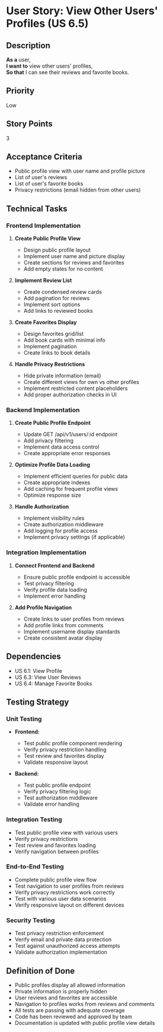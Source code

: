 # User Story: View Other Users' Profiles (US 6.5)

## Description
**As a** user,  
**I want to** view other users' profiles,  
**So that** I can see their reviews and favorite books.

## Priority
Low

## Story Points
3

## Acceptance Criteria
- Public profile view with user name and profile picture
- List of user's reviews
- List of user's favorite books
- Privacy restrictions (email hidden from other users)

## Technical Tasks

### Frontend Implementation
1. **Create Public Profile View**
   - Design public profile layout
   - Implement user name and picture display
   - Create sections for reviews and favorites
   - Add empty states for no content

2. **Implement Review List**
   - Create condensed review cards
   - Add pagination for reviews
   - Implement sort options
   - Add links to reviewed books

3. **Create Favorites Display**
   - Design favorites grid/list
   - Add book cards with minimal info
   - Implement pagination
   - Create links to book details

4. **Handle Privacy Restrictions**
   - Hide private information (email)
   - Create different views for own vs other profiles
   - Implement restricted content placeholders
   - Add proper authorization checks in UI

### Backend Implementation
1. **Create Public Profile Endpoint**
   - Update GET /api/v1/users/:id endpoint
   - Add privacy filtering
   - Implement data access control
   - Create appropriate error responses

2. **Optimize Profile Data Loading**
   - Implement efficient queries for public data
   - Create appropriate indexes
   - Add caching for frequent profile views
   - Optimize response size

3. **Handle Authorization**
   - Implement visibility rules
   - Create authorization middleware
   - Add logging for profile access
   - Implement privacy settings (if applicable)

### Integration Implementation
1. **Connect Frontend and Backend**
   - Ensure public profile endpoint is accessible
   - Test privacy filtering
   - Verify profile data loading
   - Implement error handling

2. **Add Profile Navigation**
   - Create links to user profiles from reviews
   - Add profile links from comments
   - Implement username display standards
   - Create consistent avatar display

## Dependencies
- US 6.1: View Profile
- US 6.3: View User Reviews
- US 6.4: Manage Favorite Books

## Testing Strategy

### Unit Testing
- **Frontend:**
  - Test public profile component rendering
  - Verify privacy restriction handling
  - Test review and favorites display
  - Validate responsive layout

- **Backend:**
  - Test public profile endpoint
  - Verify privacy filtering logic
  - Test authorization middleware
  - Validate error handling

### Integration Testing
- Test public profile view with various users
- Verify privacy restrictions
- Test review and favorites loading
- Verify navigation between profiles

### End-to-End Testing
- Complete public profile view flow
- Test navigation to user profiles from reviews
- Verify privacy restrictions work correctly
- Test with various user data scenarios
- Verify responsive layout on different devices

### Security Testing
- Test privacy restriction enforcement
- Verify email and private data protection
- Test against unauthorized access attempts
- Validate authorization implementation

## Definition of Done
- Public profiles display all allowed information
- Private information is properly hidden
- User reviews and favorites are accessible
- Navigation to profiles works from reviews and comments
- All tests are passing with adequate coverage
- Code has been reviewed and approved by team
- Documentation is updated with public profile view details
